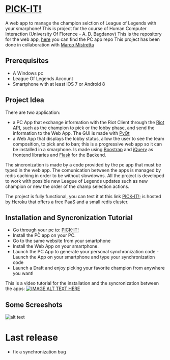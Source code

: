 # [PICK-IT!]
A web app to manage the champion selction of League of Legends with your smarphone! This is project for the course of Human Computer Interaction (University Of Florence - A. D. Bagdanov)
This is the repository for the web app, [here] you can find the PC app repo
This project has been done in collaboration with [Marco Mistretta]

## Prerequisites
- A Windows pc 
- League Of Legends Account
- Smartphone with at least iOS 7 or Android 8

## Project Idea
There are two application: 
- a PC App that exchange information with the Riot Client through the [Riot API], such as the champion to pick or the lobby phase, and send the information to the Web App. The GUI is made with [PyQt]
- a Web App that displays the lobby status, allow the user to see the team composition, to pick and to ban; this is a progressive web app so it can be installed in a smarphone. Is made using [Boostrap] and [jQuery] as frontend libraries and [Flask] for the Backend.

The sincronization is made by a code provided by the pc app that must be typed in the web app.
The comunication between the apps is managed by redis caching in order to be without slowdowns.
All the project is developed to work with possible new League of Legends updates such as new champion or new the order of the champ selection actions.


The project is fully functional, you can test it at this link [PICK-IT!]; is hosted by [Heroku] that offers a free PaaS and a small redis cluster. 

## Installation and Syncronization Tutorial
- Go through your pc to: [PICK-IT!]
- Install the PC app on your PC.
- Go to the same website from your smartphone
- Install the Web App on your smartphone.
- Launch the PC App to generate your personal synchronization code
 -Launch the App on your smartphone and type your synchronization code
- Launch a Draft and enjoy picking your favorite champion from anywhere you want!

This is a video tutorial for the installation and the syncronization between the apps:
[![IMAGE ALT TEXT HERE](https://img.youtube.com/vi/Kg2rtYsNS5E/0.jpg)](https://www.youtube.com/watch?v=Kg2rtYsNS5E)


## Some Screeshots

<!-- commento ![alt text](https://github.com/ganjiro/lol_picker_web_app/screenshots/full_page.png?raw=true)
 -->
![alt text](https://github.com/ganjiro/lol_picker_web_app/blob/master/screenshots/full_page.png?raw=true) 





# Last release
- fix a synchronization bug  

[Riot API]: <https://developer.riotgames.com/>
[PICK-IT!]: <https://lol-pick-it.herokuapp.com/>
[here]: <https://github.com/marcomistretta/lol_picker_pc_app>
[Marco Mistretta]: <https://github.com/marcomistretta>
[Heroku]: <https://www.heroku.com>
[Flask]: <https://flask.palletsprojects.com/>
[Boostrap]: <https://getbootstrap.com/>
[PyQt]: <https://doc.qt.io/qtforpython/>
[jQuery]: <https://jquery.com/>
